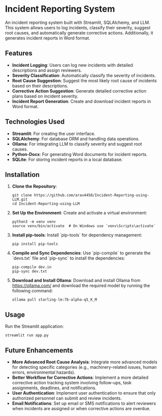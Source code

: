 <!DOCTYPE html>
<html lang="en">
<head>
    <meta charset="UTF-8">
    <meta name="viewport" content="width=device-width, initial-scale=1.0">
</head>
<body>

<h1>Incident Reporting System</h1>

<p>An incident reporting system built with Streamlit, SQLAlchemy, and LLM. This system allows users to log incidents, classify their severity, suggest root causes, and automatically generate corrective actions. Additionally, it generates incident reports in Word format.</p>

<h2>Features</h2>
<ul>
    <li><strong>Incident Logging</strong>: Users can log new incidents with detailed descriptions and assign reviewers.</li>
    <li><strong>Severity Classification</strong>: Automatically classify the severity of incidents.</li>
    <li><strong>Root Cause Suggestion</strong>: Suggest the most likely root cause of incidents based on their descriptions.</li>
    <li><strong>Corrective Action Suggestion</strong>: Generate detailed corrective action plans based on incident severity.</li>
    <li><strong>Incident Report Generation</strong>: Create and download incident reports in Word format.</li>
</ul>

<h2>Technologies Used</h2>
<ul>
    <li><strong>Streamlit</strong>: For creating the user interface.</li>
    <li><strong>SQLAlchemy</strong>: For database ORM and handling data operations.</li>
    <li><strong>Ollama</strong>: For integrating LLM to classify severity and suggest root causes.</li>
    <li><strong>Python-Docx</strong>: For generating Word documents for incident reports.</li>
    <li><strong>SQLite</strong>: For storing incident reports in a local database.</li>
</ul>

<h2>Installation</h2>
<ol>
    <li><strong>Clone the Repository</strong>:
        <pre><code>git clone https://github.com/arav4450/Incident-Reporting-using-LLM.git
cd Incident-Reporting-using-LLM</code></pre>
    </li>
    <li><strong>Set Up the Environment</strong>: Create and activate a virtual environment:
        <pre><code>python3 -m venv venv
source venv/bin/activate  # On Windows use `venv\Scripts\activate`</code></pre>
    </li>
    <li><strong>Install pip-tools</strong>: Install `pip-tools` for dependency management:
        <pre><code>pip install pip-tools</code></pre>
    </li>
    <li><strong>Compile and Sync Dependencies</strong>: Use `pip-compile` to generate the `devs.txt` file and `pip-sync` to install the dependencies:
        <pre><code>pip-compile dev.in
pip-sync dev.txt</code></pre>
    </li>
    <li><strong>Download and Install Ollama</strong>: Download and install Ollama from <a href="https://ollama.com/">https://ollama.com/</a> and download the required model by running the following command:
        <pre><code>ollama pull starling-lm:7b-alpha-q5_K_M</code></pre>
    </li>
    
</ol>

<h2>Usage</h2>
<p>Run the Streamlit application:</p>
<pre><code>streamlit run app.py</code></pre>

<h2>Future Enhancements</h2>
<ul>
    <li><strong>More Advanced Root Cause Analysis</strong>: Integrate more advanced models for detecting specific categories (e.g., machinery-related issues, human errors, environmental hazards).</li>
    <li><strong>Better Workflow for Corrective Actions</strong>: Implement a more detailed corrective action tracking system involving follow-ups, task assignments, deadlines, and notifications.</li>
    <li><strong>User Authentication</strong>: Implement user authentication to ensure that only authorized personnel can submit and review incidents.</li>
    <li><strong>Email Notifications</strong>: Set up email or SMS notifications to alert reviewers when incidents are assigned or when corrective actions are overdue.</li>
</ul>



</body>
</html>


